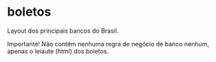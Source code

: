 # boletos
Layout dos principais bancos do Brasil.

Importante!
Não contém nenhuma regra de negócio de banco nenhum, apenas o leiaute (html) dos boletos.
